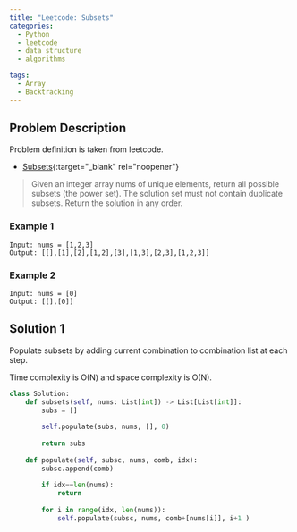 ```yaml
---
title: "Leetcode: Subsets"
categories:
  - Python
  - leetcode
  - data structure
  - algorithms

tags:
  - Array
  - Backtracking
---
```


## Problem Description

Problem definition is taken from leetcode. 
- [Subsets](https://leetcode.com/problems/subsets/ "Go to leetcode"){:target="_blank" rel="noopener"}

>Given an integer array nums of unique elements, return all possible subsets (the power set).
>The solution set must not contain duplicate subsets. Return the solution in any order.

### Example 1
```
Input: nums = [1,2,3]
Output: [[],[1],[2],[1,2],[3],[1,3],[2,3],[1,2,3]]
```

### Example 2
```
Input: nums = [0]
Output: [[],[0]]
```


## Solution 1

Populate subsets by adding current combination to combination list at each step.

Time complexity is O(N) and space complexity is O(N).

```python
class Solution:
    def subsets(self, nums: List[int]) -> List[List[int]]:
        subs = []
        
        self.populate(subs, nums, [], 0)
        
        return subs
        
    def populate(self, subsc, nums, comb, idx):
        subsc.append(comb)
        
        if idx==len(nums):
            return
        
        for i in range(idx, len(nums)):
            self.populate(subsc, nums, comb+[nums[i]], i+1 )
        
```